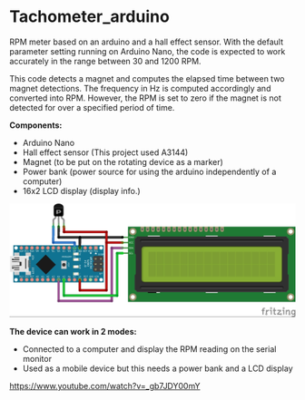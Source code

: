 # Tachometer_arduino

RPM meter based on an arduino and a hall effect sensor. With the default parameter setting running on Arduino Nano, the code is expected to work accurately in the range between 30 and 1200 RPM.

This code detects a magnet and computes the elapsed time between two magnet detections. The frequency in Hz is computed accordingly and converted into RPM. However, the RPM is set to zero if the magnet is not detected for over a specified period of time.

**Components:**
* Arduino Nano
* Hall effect sensor (This project used A3144)
* Magnet (to be put on the rotating device as a marker)
* Power bank (power source for using the arduino independently of a computer)
* 16x2 LCD display (display info.)

![](RPM_sensor_schematic_bb.jpg)

**The device can work in 2 modes:**
* Connected to a computer and display the RPM reading on the serial monitor
* Used as a mobile device but this needs a power bank and a LCD display

https://www.youtube.com/watch?v=_gb7JDY00mY


